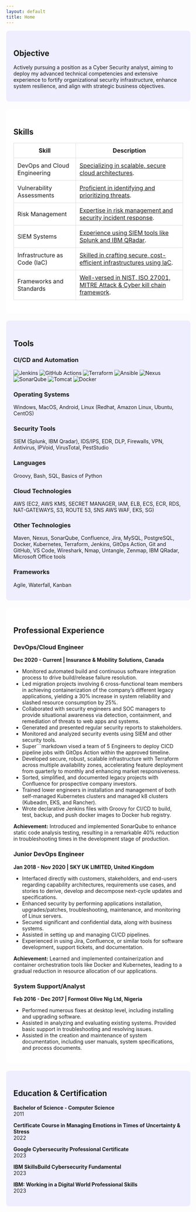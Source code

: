 ```yaml
---
layout: default
title: Home
---
```


<section id="objective" class="home-section" style="background-color: #eef; padding: 20px; border-radius: 8px; margin-bottom: 20px;">
  <h2>Objective</h2>
  <p>Actively pursuing a position as a Cyber Security analyst, aiming to deploy my advanced technical competencies and extensive experience to fortify organizational security infrastructure, enhance system resilience, and align with strategic business objectives.</p>
</section>

<section id="skills" class="home-section" style="background-color: #ffffff; padding: 20px; border-radius: 8px; margin-bottom: 20px;">
  <h2>Skills</h2>
  <table style="width: 100%; border-collapse: collapse;">
    <thead>
      <tr>
        <th style="padding: 10px; border: 1px solid #ddd;">Skill</th>
        <th style="padding: 10px; border: 1px solid #ddd;">Description</th>
      </tr>
    </thead>
    <tbody>
      <tr>
        <td style="padding: 10px; border: 1px solid #ddd;">DevOps and Cloud Engineering</td>
        <td style="padding: 10px; border: 1px solid #ddd;">
          <a href="https://github.com/yourusername/devops-cloud-engineering">Specializing in scalable, secure cloud architectures</a>.
        </td>
      </tr>
      <tr>
        <td style="padding: 10px; border: 1px solid #ddd;">Vulnerability Assessments</td>
        <td style="padding: 10px; border: 1px solid #ddd;">
          <a href="https://github.com/yourusername/vulnerability-assessments">Proficient in identifying and prioritizing threats</a>.
        </td>
      </tr>
      <tr>
        <td style="padding: 10px; border: 1px solid #ddd;">Risk Management</td>
        <td style="padding: 10px; border: 1px solid #ddd;">
          <a href="https://github.com/yourusername/risk-management">Expertise in risk management and security incident response</a>.
        </td>
      </tr>
      <tr>
        <td style="padding: 10px; border: 1px solid #ddd;">SIEM Systems</td>
        <td style="padding: 10px; border: 1px solid #ddd;">
          <a href="https://github.com/yourusername/siem-systems">Experience using SIEM tools like Splunk and IBM QRadar</a>.
        </td>
      </tr>
      <tr>
        <td style="padding: 10px; border: 1px solid #ddd;">Infrastructure as Code (IaC)</td>
        <td style="padding: 10px; border: 1px solid #ddd;">
          <a href="https://github.com/yourusername/terraform-infrastructure">Skilled in crafting secure, cost-efficient infrastructures using IaC</a>.
        </td>
      </tr>
      <tr>
        <td style="padding: 10px; border: 1px solid #ddd;">Frameworks and Standards</td>
        <td style="padding: 10px; border: 1px solid #ddd;">
          <a href="https://github.com/yourusername/frameworks-standards">Well-versed in NIST, ISO 27001, MITRE Attack & Cyber kill chain framework</a>.
        </td>
      </tr>
    </tbody>
  </table>
</section>

<section id="tools" class="home-section" style="background-color: #eef; padding: 20px; border-radius: 8px; margin-bottom: 20px;">
  <h2>Tools</h2>
  <h3>CI/CD and Automation</h3>
  <p>
    <img src="https://img.shields.io/badge/-Jenkins-D24939?style=for-the-badge&logo=Jenkins&logoColor=white" alt="Jenkins">
    <img src="https://img.shields.io/badge/-GitHub_Actions-2088FF?style=for-the-badge&logo=GitHub-Actions&logoColor=white" alt="GitHub Actions">
    <img src="https://img.shields.io/badge/-Terraform-623CE4?style=for-the-badge&logo=Terraform&logoColor=white" alt="Terraform">
    <img src="https://img.shields.io/badge/-Ansible-EE0000?style=for-the-badge&logo=Ansible&logoColor=white" alt="Ansible">
    <img src="https://img.shields.io/badge/-Nexus-4E73B9?style=for-the-badge&logo=Sonatype&logoColor=white" alt="Nexus">
    <img src="https://img.shields.io/badge/-SonarQube-4E9BCD?style=for-the-badge&logo=SonarQube&logoColor=white" alt="SonarQube">
    <img src="https://img.shields.io/badge/-Tomcat-F8DC75?style=for-the-badge&logo=Apache%20Tomcat&logoColor=black" alt="Tomcat">
    <img src="https://img.shields.io/badge/-Docker-2496ED?style=for-the-badge&logo=Docker&logoColor=white" alt="Docker">
  </p>

  <h3>Operating Systems</h3>
  <p>Windows, MacOS, Android, Linux (Redhat, Amazon Linux, Ubuntu, CentOS)</p>

  <h3>Security Tools</h3>
  <p>SIEM (Splunk, IBM Qradar), IDS/IPS, EDR, DLP, Firewalls, VPN, Antivirus, IPVoid, VirusTotal, PestStudio</p>

  <h3>Languages</h3>
  <p>Groovy, Bash, SQL, Basics of Python</p>

  <h3>Cloud Technologies</h3>
  <p>AWS (EC2, AWS KMS, SECRET MANAGER, IAM, ELB, ECS, ECR, RDS, NAT-GATEWAYS, S3, ROUTE 53, SNS AWS WAF, EKS, SG)</p>

  <h3>Other Technologies</h3>
  <p>Maven, Nexus, SonarQube, Confluence, Jira, MySQL, PostgreSQL, Docker, Kubernetes, Terraform, Jenkins, GitOps Action, Git and GitHub, VS Code, Wireshark, Nmap, Untangle, Zenmap, IBM QRadar, Microsoft Office tools</p>

  <h3>Frameworks</h3>
  <p>Agile, Waterfall, Kanban</p>
</section>

<section id="experience" class="home-section" style="background-color: #ffffff; padding: 20px; border-radius: 8px; margin-bottom: 20px;">
  <h2>Professional Experience</h2>

  <h3>DevOps/Cloud Engineer</h3>
  <p><strong>Dec 2020 - Current | Insurance & Mobility Solutions, Canada</strong></p>
  <ul>
    <li>Monitored automated build and continuous software integration process to drive build/release failure resolution.</li>
    <li>Led migration projects involving 6 cross-functional team members in achieving containerization of the company’s different legacy applications, yielding a 30% increase in system reliability and slashed resource consumption by 25%.</li>
    <li>Collaborated with security engineers and SOC managers to provide situational awareness via detection, containment, and remediation of threats to web apps and systems.</li>
    <li>Generated and presented regular security reports to stakeholders.</li>
    <li>Monitored and analyzed security events using SIEM and other security tools.</li>
    <li>Super```markdown
    vised a team of 5 Engineers to deploy CICD pipeline jobs with GitOps Action within the approved timeline.</li>
    <li>Developed secure, robust, scalable infrastructure with Terraform across multiple availability zones, accelerating feature deployment from quarterly to monthly and enhancing market responsiveness.</li>
    <li>Sorted, simplified, and documented legacy projects with Confluence for prospective company investors.</li>
    <li>Trained lower engineers in installation and management of both self-managed Kubernetes clusters and managed k8 clusters (Kubeadm, EKS, and Rancher).</li>
    <li>Wrote declarative Jenkins files with Groovy for CI/CD to build, test, backup, and push docker images to Docker hub registry.</li>
  </ul>
  <p><strong>Achievement:</strong> Introduced and implemented SonarQube to enhance static code analysis testing, resulting in a remarkable 40% reduction in troubleshooting times in the development stage of production.</p>

  <h3>Junior DevOps Engineer</h3>
  <p><strong>Jan 2018 - Nov 2020 | SKY UK LIMITED, United Kingdom</strong></p>
  <ul>
    <li>Interfaced directly with customers, stakeholders, and end-users regarding capability architectures, requirements use cases, and stories to derive, develop and decompose next-cycle updates and specifications.</li>
    <li>Enhanced security by performing applications installation, upgrades/patches, troubleshooting, maintenance, and monitoring of Linux servers.</li>
    <li>Secured significant and confidential data, along with business systems.</li>
    <li>Assisted in setting up and managing CI/CD pipelines.</li>
    <li>Experienced in using Jira, Confluence, or similar tools for software development, support tickets, and documentation.</li>
  </ul>
  <p><strong>Achievement:</strong> Learned and implemented containerization and container orchestration tools like Docker and Kubernetes, leading to a gradual reduction in resource allocation of our applications.</p>

  <h3>System Support/Analyst</h3>
  <p><strong>Feb 2016 - Dec 2017 | Formost Olive Nig Ltd, Nigeria</strong></p>
  <ul>
    <li>Performed numerous fixes at desktop level, including installing and upgrading software.</li>
    <li>Assisted in analyzing and evaluating existing systems. Provided basic support in troubleshooting and resolving issues.</li>
    <li>Assisted in the creation and maintenance of system documentation, including user manuals, system specifications, and process documents.</li>
  </ul>
</section>

<section id="education" class="home-section" style="background-color: #eef; padding: 20px; border-radius: 8px; margin-bottom: 20px;">
  <h2>Education & Certification</h2>
  <p><strong>Bachelor of Science - Computer Science</strong><br>2011</p>
  <p><strong>Certificate Course in Managing Emotions in Times of Uncertainty & Stress</strong><br>2022</p>
  <p><strong>Google Cybersecurity Professional Certificate</strong><br>2023</p>
  <p><strong>IBM SkillsBuild Cybersecurity Fundamental</strong><br>2023</p>
  <p><strong>IBM: Working in a Digital World Professional Skills</strong><br>2023</p>
</section>

